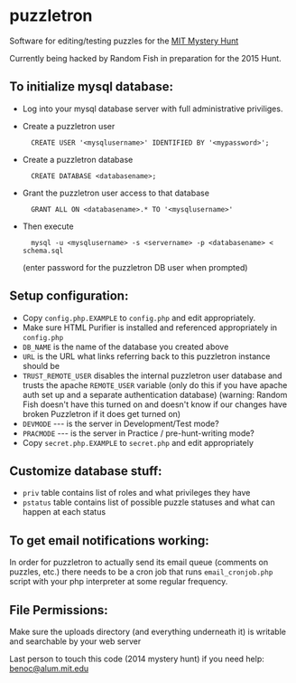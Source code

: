 # puzzletron

Software for editing/testing puzzles for the [MIT Mystery Hunt](http://www.mit.edu/~puzzle/)

Currently being hacked by Random Fish in preparation for the 2015 Hunt.

## To initialize mysql database:

* Log into your mysql database server with full administrative priviliges.
* Create a puzzletron user
 
        CREATE USER '<mysqlusername>' IDENTIFIED BY '<mypassword>';

* Create a puzzletron database
 
        CREATE DATABASE <databasename>;

* Grant the puzzletron user access to that database

        GRANT ALL ON <databasename>.* TO '<mysqlusername>'

* Then execute

        mysql -u <mysqlusername> -s <servername> -p <databasename> < schema.sql

  (enter password for the puzzletron DB user when prompted)

## Setup configuration:

* Copy `config.php.EXAMPLE` to `config.php` and edit appropriately.
* Make sure HTML Purifier is installed and referenced appropriately in `config.php`
* `DB_NAME` is the name of the database you created above
* `URL` is the URL what links referring back to this puzzletron instance should be
* `TRUST_REMOTE_USER` disables the internal puzzletron user database and trusts the apache `REMOTE_USER` variable (only do this if you have apache auth set up and a separate authentication database) (warning: Random Fish doesn't have this turned on and doesn't know if our changes have broken Puzzletron if it does get turned on)
* `DEVMODE` --- is the server in Development/Test mode?
* `PRACMODE` --- is the server in Practice / pre-hunt-writing mode?
* Copy `secret.php.EXAMPLE` to `secret.php` and edit appropriately

## Customize database stuff:

* `priv` table contains list of roles and what privileges they have
* `pstatus` table contains list of possible puzzle statuses and what can happen at each status

## To get email notifications working:

In order for puzzletron to actually send its email queue (comments on puzzles, etc.)
there needs to be a cron job that runs `email_cronjob.php` script with your php interpreter
at some regular frequency.

## File Permissions:

Make sure the uploads directory (and everything underneath it) is writable and searchable by your web server

Last person to touch this code (2014 mystery hunt) if you need help:  benoc@alum.mit.edu
